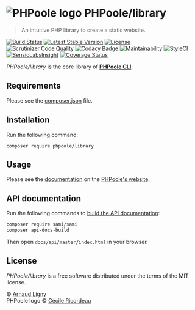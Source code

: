 # ![PHPoole logo](https://avatars2.githubusercontent.com/u/5618939?s=50 "Logo created by Cécile Ricordeau") PHPoole/library

> An intuitive PHP library to create a static website.

[![Build Status](https://travis-ci.org/PHPoole/library.svg?branch=master)](https://travis-ci.org/PHPoole/library)
[![Latest Stable Version](https://poser.pugx.org/phpoole/library/v/stable)](https://packagist.org/packages/phpoole/library)
[![License](https://poser.pugx.org/phpoole/library/license)](https://packagist.org/packages/phpoole/library)  
[![Scrutinizer Code Quality](https://scrutinizer-ci.com/g/PHPoole/library/badges/quality-score.png?b=master)](https://scrutinizer-ci.com/g/PHPoole/library/?branch=master)
[![Codacy Badge](https://api.codacy.com/project/badge/grade/adbaa5309cd749fc9e095ca47d347586)](https://www.codacy.com/app/Narno/PHPoole-library)
[![Maintainability](https://api.codeclimate.com/v1/badges/013e272c2eeb07f6c01a/maintainability)](https://codeclimate.com/github/PHPoole/PHPoole-library/maintainability)
[![StyleCI](https://styleci.io/repos/32327575/shield)](https://styleci.io/repos/32327575)
[![SensioLabsInsight](https://insight.sensiolabs.com/projects/f4c44315-d370-499e-8f61-d6d1ce0cadde/mini.png)](https://insight.sensiolabs.com/projects/f4c44315-d370-499e-8f61-d6d1ce0cadde)
[![Coverage Status](https://coveralls.io/repos/github/PHPoole/library/badge.svg?branch=master)](https://coveralls.io/github/PHPoole/library?branch=master)

_PHPoole/library_ is the core library of [**PHPoole CLI**](https://github.com/PHPoole/PHPoole).

## Requirements

Please see the [composer.json](composer.json) file.

## Installation

Run the following command:
```
composer require phpoole/library
```

## Usage

Please see the [documentation](https://phpoole.org/documentation/library/) on the [PHPoole's website](https://phpoole.org).

## API documentation

Run the following commands to [build the API documentation](https://github.com/FriendsOfPHP/Sami):
```bash
composer require sami/sami
composer api-docs-build
```
Then open `docs/api/master/index.html` in your browser.

## License

_PHPoole/library_ is a free software distributed under the terms of the MIT license.

© [Arnaud Ligny](https://arnaudligny.fr)  
PHPoole logo © [Cécile Ricordeau](http://www.cecillie.fr)
